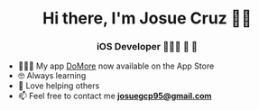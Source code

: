 <h1 align="center">Hi there, I'm Josue Cruz 👋🏽</h1>
<h3 align="center">iOS Developer 👨🏽‍💻 📱 </h3>

- 👨🏽‍💻 My app [DoMore](https://apps.apple.com/us/app/domore/id6444235740) now available on the App Store 
- 🤓 Always learning 
- 💜 Love helping others 
- 📫 Feel free to contact me  **josuegcp95@gmail.com**
